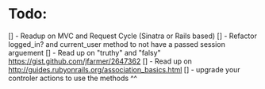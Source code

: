 # Todo: 

[] - Readup on MVC and Request Cycle (Sinatra or Rails based)
[] - Refactor logged_in? and current_user method to not have a passed session arguement
[] - Read up on "truthy" and "falsy" https://gist.github.com/jfarmer/2647362
[] - Read up on http://guides.rubyonrails.org/association_basics.html
[] - upgrade your controler actions to use the methods ^^ 
